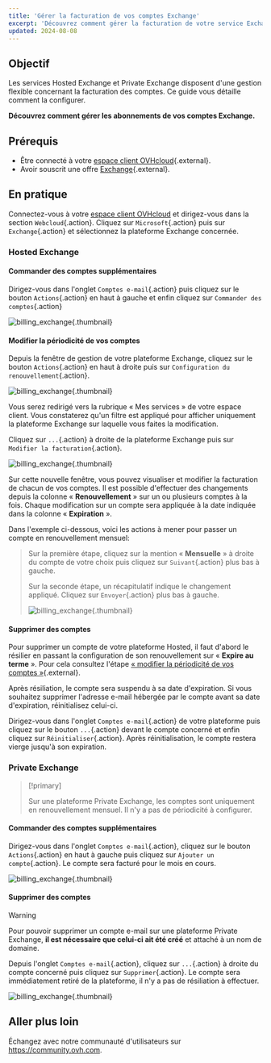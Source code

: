 ```yaml
---
title: 'Gérer la facturation de vos comptes Exchange'
excerpt: 'Découvrez comment gérer la facturation de votre service Exchange'
updated: 2024-08-08
---
```


## Objectif

Les services Hosted Exchange et Private Exchange disposent d'une gestion flexible concernant la facturation des comptes. Ce guide vous détaille comment la configurer.

**Découvrez comment gérer les abonnements de vos comptes Exchange.**

## Prérequis

- Être connecté à votre [espace client OVHcloud](https://www.ovh.com/auth/?action=gotomanager&from=https://www.ovh.com/fr/&ovhSubsidiary=fr){.external}.
- Avoir souscrit une offre [Exchange](https://www.ovhcloud.com/fr/emails/hosted-exchange/){.external}.

## En pratique

Connectez-vous à votre [espace client OVHcloud](https://www.ovh.com/auth/?action=gotomanager&from=https://www.ovh.com/fr/&ovhSubsidiary=fr) et dirigez-vous dans la section `Webcloud`{.action}. Cliquez sur `Microsoft`{.action} puis sur `Exchange`{.action} et sélectionnez la plateforme Exchange concernée.

### Hosted Exchange 

#### Commander des comptes supplémentaires

Dirigez-vous dans l'onglet `Comptes e-mail`{.action} puis cliquez sur le bouton `Actions`{.action} en haut à gauche et enfin cliquez sur `Commander des comptes`{.action}

![billing_exchange](images/billing-exchange-00.png){.thumbnail}

#### Modifier la périodicité de vos comptes <a name="periodicity"></a>

Depuis la fenêtre de gestion de votre plateforme Exchange, cliquez sur le bouton `Actions`{.action} en haut à droite puis sur `Configuration du renouvellement`{.action}. 

![billing_exchange](images/billing-exchange-01.png){.thumbnail}

Vous serez redirigé vers la rubrique « Mes services » de votre espace client. Vous constaterez qu'un filtre est appliqué pour afficher uniquement la plateforme Exchange sur laquelle vous faites la modification.

Cliquez sur `...`{.action} à droite de la plateforme Exchange puis sur `Modifier la facturation`{.action}.

![billing_exchange](images/billing-exchange-02.png){.thumbnail}

Sur cette nouvelle fenêtre, vous pouvez visualiser et modifier la facturation de chacun de vos comptes. Il est possible d'effectuer des changements depuis la colonne « **Renouvellement** » sur un ou plusieurs comptes à la fois. Chaque modification sur un compte sera appliquée à la date indiquée dans la colonne « **Expiration** ». 

Dans l'exemple ci-dessous, voici les actions à mener pour passer un compte en renouvellement mensuel:

> Sur la première étape, cliquez sur la mention « **Mensuelle** » à droite du compte de votre choix puis cliquez sur `Suivant`{.action} plus bas à gauche.
>
> Sur la seconde étape, un récapitulatif indique le changement appliqué. Cliquez sur `Envoyer`{.action} plus bas à gauche.
>
> ![billing_exchange](images/billing-exchange-03.png){.thumbnail}

#### Supprimer des comptes

Pour supprimer un compte de votre plateforme Hosted, il faut d'abord le résilier en passant la configuration de son renouvellement sur « **Expire au terme** ». Pour cela consultez l'étape [« modifier la périodicité de vos comptes »](./#modifier-la-periodicite-de-vos-comptes){.external}.

Après résiliation, le compte sera suspendu à sa date d'expiration. Si vous souhaitez supprimer l'adresse e-mail hébergée par le compte avant sa date d'expiration, réinitialisez celui-ci.

Dirigez-vous dans l'onglet `Comptes e-mail`{.action} de votre plateforme puis cliquez sur le bouton `...`{.action} devant le compte concerné et enfin cliquez sur `Réinitialiser`{.action}. Après réinitialisation, le compte restera vierge jusqu'à son expiration.

### Private Exchange

> [!primary]
>
> Sur une plateforme Private Exchange, les comptes sont uniquement en renouvellement mensuel. Il n'y a pas de périodicité à configurer.

#### Commander des comptes supplémentaires

Dirigez-vous dans l'onglet `Comptes e-mail`{.action}, cliquez sur le bouton `Actions`{.action} en haut à gauche puis cliquez sur `Ajouter un compte`{.action}. Le compte sera facturé pour le mois en cours.

![billing_exchange](images/billing-exchange-06.png){.thumbnail}

#### Supprimer des comptes

> [!warning]
>
> Pour pouvoir supprimer un compte e-mail sur une plateforme Private Exchange, **il est nécessaire que celui-ci ait été créé** et attaché à un nom de domaine.

Depuis l'onglet `Comptes e-mail`{.action}, cliquez sur `...`{.action} à droite du compte concerné puis cliquez sur `Supprimer`{.action}. Le compte sera immédiatement retiré de la plateforme, il n'y a pas de résiliation à effectuer.

![billing_exchange](images/billing-exchange-07.png){.thumbnail}

## Aller plus loin

Échangez avec notre communauté d'utilisateurs sur <https://community.ovh.com>.